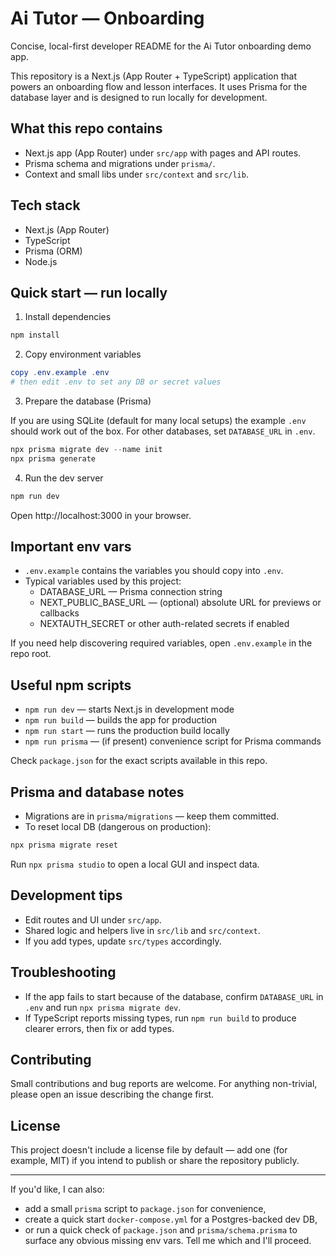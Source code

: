 # Ai Tutor — Onboarding

Concise, local-first developer README for the Ai Tutor onboarding demo app.

This repository is a Next.js (App Router + TypeScript) application that powers an onboarding flow and lesson interfaces. It uses Prisma for the database layer and is designed to run locally for development.

## What this repo contains

- Next.js app (App Router) under `src/app` with pages and API routes.
- Prisma schema and migrations under `prisma/`.
- Context and small libs under `src/context` and `src/lib`.

## Tech stack

- Next.js (App Router)
- TypeScript
- Prisma (ORM)
- Node.js

## Quick start — run locally

1. Install dependencies

```powershell
npm install
```

2. Copy environment variables

```powershell
copy .env.example .env
# then edit .env to set any DB or secret values
```

3. Prepare the database (Prisma)

If you are using SQLite (default for many local setups) the example `.env` should work out of the box. For other databases, set `DATABASE_URL` in `.env`.

```powershell
npx prisma migrate dev --name init
npx prisma generate
```

4. Run the dev server

```powershell
npm run dev
```

Open http://localhost:3000 in your browser.

## Important env vars

- `.env.example` contains the variables you should copy into `.env`.
- Typical variables used by this project:
  - DATABASE_URL — Prisma connection string
  - NEXT_PUBLIC_BASE_URL — (optional) absolute URL for previews or callbacks
  - NEXTAUTH_SECRET or other auth-related secrets if enabled

If you need help discovering required variables, open `.env.example` in the repo root.

## Useful npm scripts

- `npm run dev` — starts Next.js in development mode
- `npm run build` — builds the app for production
- `npm run start` — runs the production build locally
- `npm run prisma` — (if present) convenience script for Prisma commands

Check `package.json` for the exact scripts available in this repo.

## Prisma and database notes

- Migrations are in `prisma/migrations` — keep them committed.
- To reset local DB (dangerous on production):

```powershell
npx prisma migrate reset
```

Run `npx prisma studio` to open a local GUI and inspect data.

## Development tips

- Edit routes and UI under `src/app`.
- Shared logic and helpers live in `src/lib` and `src/context`.
- If you add types, update `src/types` accordingly.

## Troubleshooting

- If the app fails to start because of the database, confirm `DATABASE_URL` in `.env` and run `npx prisma migrate dev`.
- If TypeScript reports missing types, run `npm run build` to produce clearer errors, then fix or add types.

## Contributing

Small contributions and bug reports are welcome. For anything non-trivial, please open an issue describing the change first.

## License

This project doesn't include a license file by default — add one (for example, MIT) if you intend to publish or share the repository publicly.

---

If you'd like, I can also:

- add a small `prisma` script to `package.json` for convenience,
- create a quick start `docker-compose.yml` for a Postgres-backed dev DB,
- or run a quick check of `package.json` and `prisma/schema.prisma` to surface any obvious missing env vars. Tell me which and I'll proceed.
